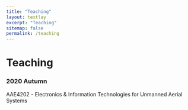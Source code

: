 ```yaml
---
title: "Teaching"
layout: textlay
excerpt: "Teaching"
sitemap: false
permalink: /teaching
---
```


# Teaching

### 2020 Autumn
AAE4202 - Electronics & Information Technologies for Unmanned Aerial Systems

<!-- <table style="width:30%">
  <tr>
    <th>Week</th>
    <th>Content</th> 
  </tr>
  <tr>
    <td>1</td>
    <td>Smith</td>
  </tr>
  <tr>
    <td>2</td>
    <td>Jackson</td>
  </tr>
  <tr>
    <td>3</td>
    <td>Doe</td>
  </tr>
</table> -->
